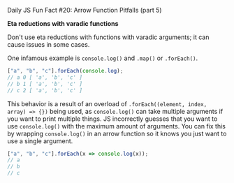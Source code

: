 Daily JS Fun Fact #20: Arrow Function Pitfalls (part 5)

**Eta reductions with varadic functions**

Don't use eta reductions with functions with varadic arguments; it can cause issues in some cases.

One infamous example is `console.log()` and `.map()` or `.forEach()`.

```js
["a", "b", "c"].forEach(console.log);
// a 0 [ 'a', 'b', 'c' ]
// b 1 [ 'a', 'b', 'c' ]
// c 2 [ 'a', 'b', 'c' ]
```

This behavior is a result of an overload of `.forEach((element, index, array) => {})` being used, as `console.log()` can take multiple arguments if you want to print multiple things. JS incorrectly guesses that you want to use `console.log()` with the maximum amount of arguments. You can fix this by wrapping `console.log()` in an arrow function so it knows you just want to use a single argument.

```js
["a", "b", "c"].forEach(x => console.log(x));
// a
// b
// c
```
